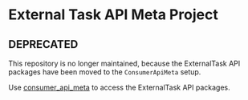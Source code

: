 # External Task API Meta Project

## DEPRECATED

This repository is no longer maintained, because the ExternalTask API packages have been moved to the `ConsumerApiMeta` setup.

Use [consumer_api_meta](https://github.com/process-engine/consumer_api_meta) to access the ExternalTask API packages.
